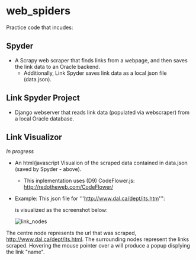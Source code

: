 web_spiders
===========

Practice code that incudes:

Spyder
------
- A Scrapy web scraper that finds links from a webpage, and then saves the link data to an Oracle backend.
  - Additionally, Link Spyder saves link data as a local json file (data.json).


Link Spyder Project
-------------------
- Django webserver that reads link data (populated via webscraper) from a local Oracle database.


Link Visualizor
---------------

*In progress*

- An html/javascript Visualion of the scraped data contained in data.json (saved by Spyder - above). 
  - This inplementation uses (D9) CodeFlower.js: http://redotheweb.com/CodeFlower/
  
- Example:
     This json file for '''http://www.dal.ca/dept/its.htm''':

    is visualized as the screenshot below:

  ![link_nodes](https://cloud.githubusercontent.com/assets/2049888/4366866/9bc95cd0-42c7-11e4-88a3-e272e4d5335a.png)


The centre node represents the url that was scraped,    http://www.dal.ca/dept/its.html. The surrounding nodes represent the links scraped. Hovering the mouse pointer over a will produce a popup displying the link "name".


